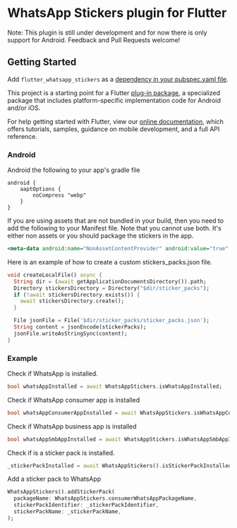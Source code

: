 # WhatsApp Stickers plugin for Flutter

Note: This plugin is still under development and for now there is only support for Android. Feedback and Pull Requests welcome!

## Getting Started

Add `flutter_whatsapp_stickers` as a [dependency in your pubspec.yaml file](https://flutter.io/platform-plugins/).

This project is a starting point for a Flutter
[plug-in package](https://flutter.dev/developing-packages/),
a specialized package that includes platform-specific implementation code for
Android and/or iOS.

For help getting started with Flutter, view our 
[online documentation](https://flutter.dev/docs), which offers tutorials, 
samples, guidance on mobile development, and a full API reference.

### Android

Android the following to your app's gradle file

```
android {
    aaptOptions {
        noCompress "webp"
    }
}
```

If you are using assets that are not bundled in your build, then you need to add the following to your Manifest file.
Note that you cannot use both.  It's either non assets or you should package the stickers in the app.

```xml
<meta-data android:name="NonAssetContentProvider" android:value="true" />
```

Here is an example of how to create a custom stickers_packs.json file.


```dart
void createLocalFile() async {
  String dir = (await getApplicationDocumentsDirectory()).path;
  Directory stickersDirectory = Directory("$dir/sticker_packs");
  if (!await stickersDirectory.exists()) {
    await stickersDirectory.create();
  }

  File jsonFile = File('$dir/sticker_packs/sticker_packs.json');
  String content = jsonEncode(stickerPacks);
  jsonFile.writeAsStringSync(content);
}
```

### Example

Check if WhatsApp is installed.

```dart
bool whatsAppInstalled = await WhatsAppStickers.isWhatsAppInstalled;
```

Check if WhatsApp consumer app is installed

```dart
bool whatsAppConsumerAppInstalled = await WhatsAppStickers.isWhatsAppConsumerAppInstalled;
```

Check if WhatsApp business app is installed


```dart
bool whatsAppSmbAppInstalled = await WhatsAppStickers.isWhatsAppSmbAppInstalled;
```

Check if is a sticker pack is installed.

``` dart
_stickerPackInstalled = await WhatsAppStickers().isStickerPackInstalled(_stickerPackIdentifier);
```

Add a sticker pack to WhatsApp

```dart
WhatsAppStickers().addStickerPack(
  packageName: WhatsAppStickers.consumerWhatsAppPackageName,
  stickerPackIdentifier: _stickerPackIdentifier,
  stickerPackName: _stickerPackName,
);
```


